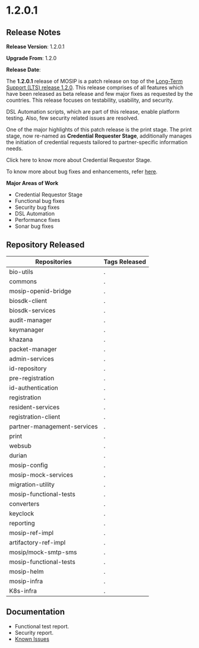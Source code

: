 # 1.2.0.1

## Release Notes

**Release Version**: 1.2.0.1 

**Upgrade From**: 1.2.0

**Release Date**: 

The **1.2.0.1** release of MOSIP is a patch release on top of the [Long-Term Support (LTS) release 1.2.0](../1.2.0/release-notes.md). This release comprises of all features which have been released as beta release and few major fixes as requested by the countries. This release focuses on testability, usability, and security.

DSL Automation scripts, which are part of this release, enable platform testing. Also, few security related issues are resolved.

One of the major highlights of this patch release is the print stage. The print stage, now re-named as **Credential Requester Stage**, additionally manages the initiation of credential requests tailored to partner-specific information needs.  

Click here <link to credential requestor stage documentation> to know more about Credential Requestor Stage.

To know more about bug fixes and enhancements, refer [here](../1.2.0.1/).

**Major Areas of Work**

* Credential Requestor Stage
* Functional bug fixes
* Security bug fixes
* DSL Automation
* Performance fixes
* Sonar bug fixes

## Repository Released

| **Repositories**            | **Tags Released**                                                                    |
| --------------------------- | ------------------------------------------------------------------------------------ |
| bio-utils                   | .                                                                                    |
| commons                     | .                                                                                    |
| mosip-openid-bridge         | .                                                                                    |
| biosdk-client               | .                                                                                    |
| biosdk-services             | .                                                                                    |
| audit-manager               | .                                                                                    |
| keymanager                  | .                                                                                    |
| khazana                     | .                                                                                    |
| packet-manager              | .                                                                                    |
| admin-services              | .                                                                                    |
| id-repository               | .                                                                                    |
| pre-registration            | .                                                                                    |
| id-authentication           | .                                                                                    |
| registration                | .                                                                                    |
| resident-services           | .                                                                                    |
| registration-client         | .                                                                                    |
| partner-management-services | .                                                                                    |
| print                       | .                                                                                    |
| websub                      | .                                                                                    |
| durian                      | .                                                                                    |
| mosip-config                | .                                                                                    |
| mosip-mock-services         | .                                                                                    |
| migration-utility           | .                                                                                    |
| mosip-functional-tests      | .                                                                                    |
| converters                  | .                                                                                    |
| keyclock                    | .                                                                                    |
| reporting                   | .                                                                                    |
| mosip-ref-impl              | .                                                                                    |
| artifactory-ref-impl        | .                                                                                    |
| mosip/mock-smtp-sms         | .                                                                                    |
| mosip-functional-tests      | .                                                                                    |
| mosip-helm                  | .                                                                                    |
| mosip-infra                 | .                                                                                    |
| K8s-infra                   | .                                                                                    |

## Documentation

* Functional test report.
* Security report.
* [Known Issues](https://mosip.atlassian.net/browse/MOSIP-29944?jql=labels%20%3D%20Known_Issue_1.2.0.1) 
